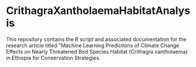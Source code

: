 # CrithagraXantholaemaHabitatAnalysis
 This repository contains the R script and associated documentation for the research article titled "Machine Learning Predictions of Climate Change Effects on Nearly Threatened Bird Species Habitat (Crithagra xantholaema) in Ethiopia for Conservation Strategies.
